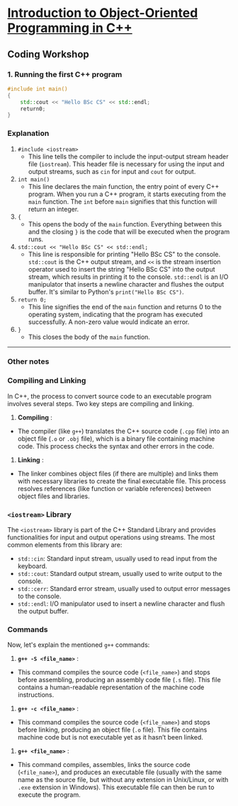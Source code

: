# [Introduction to Object-Oriented Programming in C++](https://www.coursera.org/learn/cplusplus-crypto-i/home/welcome)

## Coding Workshop

### 1. Running the first C++ program

```C++
#include int main()
{
    std::cout << "Hello BSc CS" << std::endl;
    return0;
}

```


### Explanation

1. `#include <iostream>`
   * This line tells the compiler to include the input-output stream header file (`iostream`). This header file is necessary for using the input and output streams, such as `cin` for input and `cout` for output.
2. `int main()`
   * This line declares the main function, the entry point of every C++ program. When you run a C++ program, it starts executing from the `main` function. The `int` before `main` signifies that this function will return an integer.
3. `{`
   * This opens the body of the `main` function. Everything between this and the closing `}` is the code that will be executed when the program runs.
4. `std::cout << "Hello BSc CS" << std::endl;`
   * This line is responsible for printing "Hello BSc CS" to the console. `std::cout` is the C++ output stream, and `<<` is the stream insertion operator used to insert the string "Hello BSc CS" into the output stream, which results in printing it to the console. `std::endl` is an I/O manipulator that inserts a newline character and flushes the output buffer. It's similar to Python's `print("Hello BSc CS")`.
5. `return 0;`
   * This line signifies the end of the `main` function and returns 0 to the operating system, indicating that the program has executed successfully. A non-zero value would indicate an error.
6. `}`
   * This closes the body of the `main` function.

---



### Other notes

### Compiling and Linking

In C++, the process to convert source code to an executable program involves several steps. Two key steps are compiling and linking.

1. **Compiling** :

* The compiler (like `g++`) translates the C++ source code (`.cpp` file) into an object file (`.o` or `.obj` file), which is a binary file containing machine code. This process checks the syntax and other errors in the code.

1. **Linking** :

* The linker combines object files (if there are multiple) and links them with necessary libraries to create the final executable file. This process resolves references (like function or variable references) between object files and libraries.

### `<iostream>` Library

The `<iostream>` library is part of the C++ Standard Library and provides functionalities for input and output operations using streams. The most common elements from this library are:

* `std::cin`: Standard input stream, usually used to read input from the keyboard.
* `std::cout`: Standard output stream, usually used to write output to the console.
* `std::cerr`: Standard error stream, usually used to output error messages to the console.
* `std::endl`: I/O manipulator used to insert a newline character and flush the output buffer.

### Commands

Now, let's explain the mentioned `g++` commands:

1. **`g++ -S <file_name>`** :

* This command compiles the source code (`<file_name>`) and stops before assembling, producing an assembly code file (`.s` file). This file contains a human-readable representation of the machine code instructions.

1. **`g++ -c <file_name>`** :

* This command compiles the source code (`<file_name>`) and stops before linking, producing an object file (`.o` file). This file contains machine code but is not executable yet as it hasn’t been linked.

1. **`g++ <file_name>`** :

* This command compiles, assembles, links the source code (`<file_name>`), and produces an executable file (usually with the same name as the source file, but without any extension in Unix/Linux, or with `.exe` extension in Windows). This executable file can then be run to execute the program.
